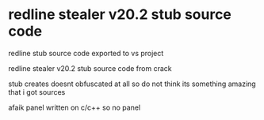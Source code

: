 # redline stealer v20.2 stub source code
redline stub source code exported to vs project

redline stealer v20.2 stub source code from crack

stub creates doesnt obfuscated at all so do not think its something amazing that i got sources

afaik panel written on c/c++ so no panel

